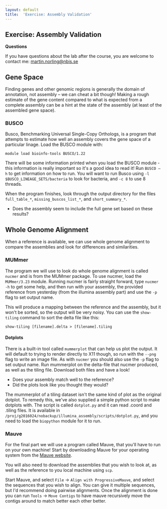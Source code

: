 ```yaml
---
layout: default
title:  'Exercise: Assembly Validation'
---
```


## Exercise: Assembly Validation

**Questions**

If you have questions about the lab after the course, you are welcome to contact me: martin.norling@nbis.se

## Gene Space

Finding genes and other genomic regions is generally the domain of annotation, not assembly – we can cheat a bit though!
Making a rough estimate of the gene content compared to what is expected from a complete assembly can be a hint at the state of the assembly (at least of the assembled gene space).

### BUSCO

Busco, Benchmarking Universal Single-Copy Orthologs, is a program that attempts to estimate how well an assembly covers the gene space of a particular linage. Load the BUSCO module with:

```
module load bioinfo-tools BUSCO/1.22
```

There will be some information printed when you load the BUSCO module - this information is really important so it's a good idea to read it! Run `BUSCO –h` to get information on how to run. You will want to run Busco using `-l $BUSCO_LINEAGE_SETS/bacteria` to look for bacteria, and `-c 8` to use 8 threads. 

When the program finishes, look through the output directory for the files `full_table_*`, `missing_buscos_list_*`, and `short_summary_*`.

 - Does the assembly seem to include the full gene set based on these results?

## Whole Genome Alignment

When a reference is available, we can use whole genome alignment to compare the assemblies and look for differences and similarities.

### MUMmer

The program we will use to look do whole genome alignment is called `nucmer` and is from the MUMmer package. To use nucmer, load the `MUMmer/3.23` module. Running nucmer is fairly straight forward, type `nucmer -h` to get some help, and then run with your assembly, the provided reference from yesterday (from the illumina assembly part) and use the `-p` flag to set output name.

This will produce a mapping between the reference and the assembly, but it won't be sorted, so the output will be very noisy. You can use the `show-tiling` command to sort the delta file like this:
```
show-tiling [filename].delta > [filename].tiling
```

#### Dotplots

There is a built-in tool called `mummerplot` that can help us plot the output. It will default to trying to render directly to X11 though, so run with the `--png` flag to write an image file. As with `nucmer` you should also use the `-p` flag to set output name.
Run mummerplot on the delta-file that nucmer produced, as well as the tiling file. Download both files and have a look!

 - Does your assembly match well to the reference?
 - Did the plots look like you thought they would?

The mummerplot of a tiling dataset isn't the same kind of plot as the original dotplot. To remedy this, we've also supplied a simple python script to make dotplots with. The script is called `dotplot.py` and it can read .coord and .tiling files. It is available in `/proj/g2016024/nobackup/illumina_assembly/scripts/dotplot.py`, and you need to load the `biopython` module for it to run.

### Mauve

For the final part we will use a program called Mauve, that you'll have to run on your own machine! Start by downloading Mauve for your operating system from the [Mauve website](http://darlinglab.org/mauve/).

You will also need to download the assemblies that you wish to look at, as well as the reference to you local machine using `scp`.

Start Mauve, and select `File` -> `Align with ProgressiveMauve`, and select the sequences that you wish to align. You can give it multiple sequences, but I'd recommend doing pairwise alignments. Once the alignment is done you can run `Tools` -> `Move Contigs` to have mauve recursively move the contigs around to match better each other better.

